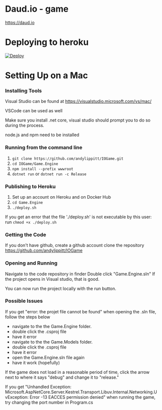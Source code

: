 # Daud.io - game
https://daud.io

# Deploying to heroku
[![Deploy](https://www.herokucdn.com/deploy/button.svg)](https://heroku.com/deploy?template=https://github.com/andylippitt/iogame/tree/heroku)

# Setting Up on a Mac

### Installing Tools

Visual Studio can be found at https://visualstudio.microsoft.com/vs/mac/

VSCode can be used as well

Make sure you install .net core, visual studio should prompt you to do so during the process.

node.js and npm need to be installed

### Running from the command line

1. `git clone https://github.com/andylippitt/IOGame.git`
2. `cd IOGame/Game.Engine`
3. `npm install --prefix wwwroot`
4. `dotnet run` or `dotnet run -c Release`

### Publishing to Heroku
1. Set up an account on Heroku and on Docker Hub
2. `cd Game.Engine`
3. `./deploy.sh`

If you get an error that the file './deploy.sh' is not executable by this user: run `chmod +x ./deploy.sh`

### Getting the Code

If you don't have github, create a github account
clone the repository https://github.com/andylippitt/IOGame

### Opening and Running

Navigate to the code repository in finder
Double click "Game.Engine.sln"
If the project opens in Visual studio, that is good.

You can now run the project locally with the run button. 

### Possible Issues

If you get "error: the projet file cannot be found" when opening the .sln file, follow the steps below
 - navigate to the the Game.Engine folder.
 - double click the .csproj file
 - have it error
 - navigate to the the Game.Models folder.
 - double click the .csproj file
 - have it error
 - open the Game.Engine.sln file again
 - have it work (hopefully)

If the game does not load in a reasonable period of time, click the arrow next to where it says "debug" and change it to "release."

If you get "Unhandled Exception: Microsoft.AspNetCore.Server.Kestrel.Transport.Libuv.Internal.Networking.UvException: Error -13 EACCES permission denied" when running the game, try changing the port number in Program.cs
